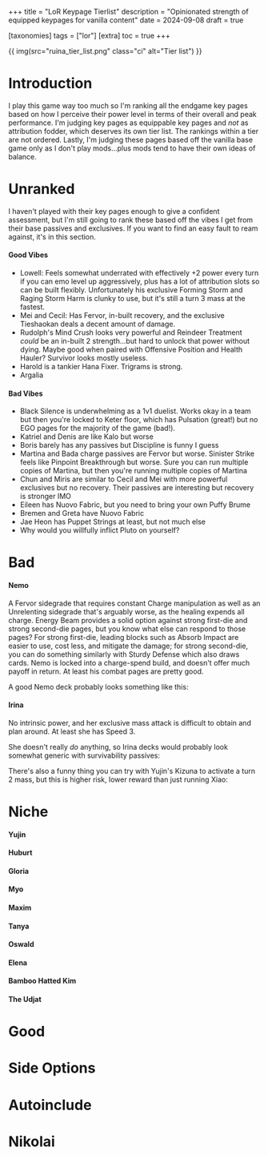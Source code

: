 +++
title = "LoR Keypage Tierlist"
description = "Opinionated strength of equipped keypages for vanilla content"
date = 2024-09-08
draft = true

[taxonomies]
tags = ["lor"]
[extra]
toc = true
+++

{{ img(src="ruina_tier_list.png" class="ci" alt="Tier list") }}

# Introduction

I play this game way too much so I'm ranking all the endgame key pages based on how I perceive their power level in terms of their overall and peak performance. I'm judging key pages as equippable key pages and *not* as attribution fodder, which deserves its own tier list. The rankings within a tier are not ordered. Lastly, I'm judging these pages based off the vanilla base game only as I don't play mods...plus mods tend to have their own ideas of balance. 

# Unranked

I haven't played with their key pages enough to give a confident assessment, but I'm still going to rank these based off the vibes I get from their base passives and exclusives. If you want to find an easy fault to ream against, it's in this section.

#### Good Vibes

- Lowell: Feels somewhat underrated with effectively +2 power every turn if you can emo level up aggressively, plus has a lot of attribution slots so can be built flexibly. Unfortunately his exclusive Forming Storm and Raging Storm Harm is clunky to use, but it's still a turn 3 mass at the fastest.
- Mei and Cecil: Has Fervor, in-built recovery, and the exclusive Tieshaokan deals a decent amount of damage.
- Rudolph's Mind Crush looks very powerful and Reindeer Treatment *could* be an in-built 2 strength...but hard to unlock that power without dying. Maybe good when paired with Offensive Position and Health Hauler? Survivor looks mostly useless.
- Harold is a tankier Hana Fixer. Trigrams is strong.
- Argalia

#### Bad Vibes

- Black Silence is underwhelming as a 1v1 duelist. Works okay in a team but then you're locked to Keter floor, which has Pulsation (great!) but no EGO pages for the majority of the game (bad!).
- Katriel and Denis are like Kalo but worse
- Boris barely has any passives but Discipline is funny I guess
- Martina and Bada charge passives are Fervor but worse. Sinister Strike feels like Pinpoint Breakthrough but worse. Sure you can run multiple copies of Martina, but then you're running multiple copies of Martina
- Chun and Miris are similar to Cecil and Mei with more powerful exclusives but no recovery. Their passives are interesting but recovery is stronger IMO
- Eileen has Nuovo Fabric, but you need to bring your own Puffy Brume
- Bremen and Greta have Nuovo Fabric
- Jae Heon has Puppet Strings at least, but not much else
- Why would you willfully inflict Pluto on yourself?

# Bad

#### Nemo
A Fervor sidegrade that requires constant Charge manipulation as well as an Unrelenting sidegrade that's arguably worse, as the healing expends all charge. Energy Beam provides a solid option against strong first-die and strong second-die pages, but you know what else can respond to those pages? For strong first-die, leading blocks such as Absorb Impact are easier to use, cost less, and mitigate the damage; for strong second-die, you can do something similarly with Sturdy Defense which also draws cards. Nemo is locked into a charge-spend build, and doesn't offer much payoff in return. At least his combat pages are pretty good.

A good Nemo deck probably looks something like this:

<todo>

#### Irina

No intrinsic power, and her exclusive mass attack is difficult to obtain and plan around. At least she has Speed 3.

She doesn't really *do* anything, so Irina decks would probably look somewhat generic with survivability passives:

<todo>

There's also a funny thing you can try with Yujin's Kizuna to activate a turn 2 mass, but this is higher risk, lower reward than just running Xiao:

<todo>

# Niche

#### Yujin

#### Huburt

#### Gloria

#### Myo

#### Maxim

#### Tanya

#### Oswald

#### Elena

#### Bamboo Hatted Kim

#### The Udjat

# Good

# Side Options

# Autoinclude

# Nikolai

